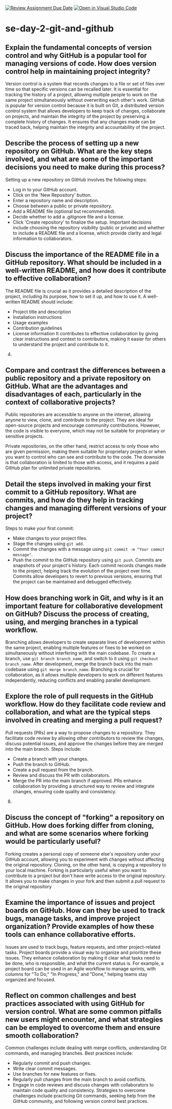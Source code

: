 [![Review Assignment Due Date](https://classroom.github.com/assets/deadline-readme-button-22041afd0340ce965d47ae6ef1cefeee28c7c493a6346c4f15d667ab976d596c.svg)](https://classroom.github.com/a/8wgCKhpZ)
[![Open in Visual Studio Code](https://classroom.github.com/assets/open-in-vscode-2e0aaae1b6195c2367325f4f02e2d04e9abb55f0b24a779b69b11b9e10269abc.svg)](https://classroom.github.com/online_ide?assignment_repo_id=15590963&assignment_repo_type=AssignmentRepo)
# se-day-2-git-and-github
## Explain the fundamental concepts of version control and why GitHub is a popular tool for managing versions of code. How does version control help in maintaining project integrity?

Version control is a system that records changes to a file or set of files over time so that specific versions can be
recalled later. It is essential for tracking the history of a project, allowing multiple people to work on the same project
simultaneously without overwriting each other's work. GitHub is popular for version control because it is built on Git, a
distributed version control system that allows developers to keep track of changes, collaborate on projects, and maintain
the integrity of the project by preserving a complete history of changes. It ensures that any changes made can be traced
back, helping maintain the integrity and accountability of the project.

## Describe the process of setting up a new repository on GitHub. What are the key steps involved, and what are some of the important decisions you need to make during this process?

Setting up a new repository on GitHub involves the following steps:
- Log in to your GitHub account.
- Click on the 'New Repository' button.
- Enter a repository name and description.
- Choose between a public or private repository.
- Add a README file (optional but recommended).
- Decide whether to add a .gitignore file and a license.
- Click 'Create repository' to finalize the setup.
Important decisions include choosing the repository visibility (public or private) and whether to include a README file
and a license, which provide clarity and legal information to collaborators.

## Discuss the importance of the README file in a GitHub repository. What should be included in a well-written README, and how does it contribute to effective collaboration?

The README file is crucial as it provides a detailed description of the project, including its purpose, how to set it up, and
how to use it. A well-written README should include:
- Project title and description
- Installation instructions
- Usage examples
- Contribution guidelines
- License information
It contributes to effective collaboration by giving clear instructions and context to contributors, making it easier for others
to understand the project and contribute to it.

4.
## Compare and contrast the differences between a public repository and a private repository on GitHub. What are the advantages and disadvantages of each, particularly in the context of collaborative projects?

Public repositories are accessible to anyone on the internet, allowing anyone to view, clone, and contribute to the
project. They are ideal for open-source projects and encourage community contributions. However, the code is visible to
everyone, which may not be suitable for proprietary or sensitive projects.

Private repositories, on the other hand, restrict access to only those who are given permission, making them suitable for
proprietary projects or when you want to control who can see and contribute to the code. The downside is that
collaboration is limited to those with access, and it requires a paid GitHub plan for unlimited private repositories.

## Detail the steps involved in making your first commit to a GitHub repository. What are commits, and how do they help in tracking changes and managing different versions of your project?

Steps to make your first commit:
- Make changes to your project files.
- Stage the changes using `git add`.
- Commit the changes with a message using `git commit -m "Your commit message"`.
- Push the commit to the GitHub repository using `git push`.
Commits are snapshots of your project's history. Each commit records changes made to the project, helping track the
evolution of the project over time. Commits allow developers to revert to previous versions, ensuring that the project can
be maintained and debugged effectively.

## How does branching work in Git, and why is it an important feature for collaborative development on GitHub? Discuss the process of creating, using, and merging branches in a typical workflow.

Branching allows developers to create separate lines of development within the same project, enabling multiple features
or fixes to be worked on simultaneously without interfering with the main codebase. To create a branch, use `git branch
branch_name`, and switch to it using `git checkout branch_name`. After development, merge the branch back into the
main codebase using `git merge branch_name`.
Branching is crucial for collaboration, as it allows multiple developers to work on different features independently,
reducing conflicts and enabling parallel development.

## Explore the role of pull requests in the GitHub workflow. How do they facilitate code review and collaboration, and what are the typical steps involved in creating and merging a pull request?

Pull requests (PRs) are a way to propose changes to a repository. They facilitate code review by allowing other
contributors to review the changes, discuss potential issues, and approve the changes before they are merged into the
main branch. Steps include:
- Create a branch with your changes.
- Push the branch to GitHub.
- Create a pull request from the branch.
- Review and discuss the PR with collaborators.
- Merge the PR into the main branch if approved.
PRs enhance collaboration by providing a structured way to review and integrate changes, ensuring code quality and
consistency.

8.
## Discuss the concept of "forking" a repository on GitHub. How does forking differ from cloning, and what are some scenarios where forking would be particularly useful?

Forking creates a personal copy of someone else's repository under your GitHub account, allowing you to experiment
with changes without affecting the original repository. Cloning, on the other hand, is copying a repository to your local
machine. Forking is particularly useful when you want to contribute to a project but don't have write access to the original
repository. It allows you to make changes in your fork and then submit a pull request to the original repository

## Examine the importance of issues and project boards on GitHub. How can they be used to track bugs, manage tasks, and improve project organization? Provide examples of how these tools can enhance collaborative efforts.

Issues are used to track bugs, feature requests, and other project-related tasks. Project boards provide a visual way to
organize and prioritize these issues. They enhance collaboration by making it clear what tasks need to be done, who is
responsible, and what the current status is. For example, a project board can be used in an Agile workflow to manage
sprints, with columns for "To Do," "In Progress," and "Done," helping teams stay organized and focused.


## Reflect on common challenges and best practices associated with using GitHub for version control. What are some common pitfalls new users might encounter, and what strategies can be employed to overcome them and ensure smooth collaboration?

Common challenges include dealing with merge conflicts, understanding Git commands, and managing branches. Best
practices include:
- Regularly commit and push changes.
- Write clear commit messages.
- Use branches for new features or fixes.
- Regularly pull changes from the main branch to avoid conflicts.
- Engage in code reviews and discuss changes with collaborators to maintain code quality and consistency.
Strategies to overcome challenges include practicing Git commands, seeking help from the GitHub community, and
following version control best practices.
